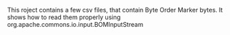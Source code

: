 This roject contains a few csv files, that contain Byte Order Marker bytes. It shows how to read them properly using org.apache.commons.io.input.BOMInputStream